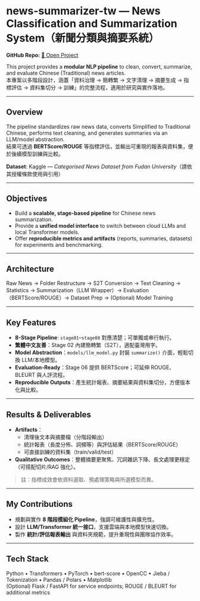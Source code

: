 #  news-summarizer-tw — News Classification and Summarization System（新聞分類與摘要系統）
**GitHub Repo:** [🔗 Open Project](https://github.com/ShangLin1606/news-summarizer-tw)

This project provides a **modular NLP pipeline** to clean, convert, summarize, and evaluate Chinese (Traditional) news articles.  
本專案以多階段設計，涵蓋「資料治理 → 簡轉繁 → 文字清理 → 摘要生成 → 指標評估 → 資料集切分 → 訓練」的完整流程，適用於研究與實作落地。

---

## Overview
The pipeline standardizes raw news data, converts Simplified to Traditional Chinese, performs text cleaning, and generates summaries via an LLM/model abstraction.  
結果可透過 **BERTScore/ROUGE** 等指標評估，並輸出可重現的報表與資料集，便於後續模型訓練與比較。

**Dataset**: Kaggle — *Categorised News Dataset from Fudan University*（請依其授權條款使用與引用）

---

## Objectives
- Build a **scalable, stage-based pipeline** for Chinese news summarization.  
- Provide a **unified model interface** to switch between cloud LLMs and local Transformer models.  
- Offer **reproducible metrics and artifacts** (reports, summaries, datasets) for experiments and benchmarking.

---

## Architecture

Raw News → Folder Restructure → S2T Conversion → Text Cleaning → Statistics → Summarization（LLM Wrapper）→ Evaluation（BERTScore/ROUGE）→ Dataset Prep → (Optional) Model Training

---

## Key Features
- **8-Stage Pipeline**: `stage01`–`stage08` 對應清楚；可單獨或串行執行。  
- **繁體中文友善**：Stage 02 內建簡轉繁（S2T），適配臺灣用字。  
- **Model Abstraction**：`models/llm_model.py` 封裝 `summarize()` 介面，輕鬆切換 LLM/本地模型。  
- **Evaluation-Ready**：Stage 06 提供 BERTScore；可延伸 ROUGE、BLEURT 與人評流程。  
- **Reproducible Outputs**：產生統計報表、摘要結果與資料集切分，方便版本化與比較。

---

## Results & Deliverables
- **Artifacts**：
  - 清理後文本與摘要檔（分階段輸出）  
  - 統計報表（長度分佈、詞頻等）與評估結果（BERTScore/ROUGE）  
  - 可直接訓練的資料集（train/valid/test）
- **Qualitative Outcomes**：整體摘要更聚焦、冗詞雜訊下降、長文處理更穩定（可搭配切片/RAG 強化）。

> 註：指標成效會依資料選取、預處理策略與所選模型而異。

---

## My Contributions
- 規劃與實作 **8 階段模組化 Pipeline**，強調可維護性與擴充性。  
- 設計 **LLM/Transformer 統一接口**，支援雲端與本地模型快速切換。  
- 製作 **統計/評估報表輸出** 與資料夾規範，提升重現性與團隊協作效率。

---

## Tech Stack
Python • Transformers • PyTorch • bert-score • OpenCC • Jieba / Tokenization • Pandas / Polars • Matplotlib  
(Optional) Flask / FastAPI for service endpoints; ROUGE / BLEURT for additional metrics


